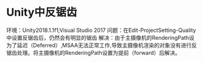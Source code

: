 # Unity中反锯齿

环境：Unity2018.1.1f1;Visual Studio 2017
问题：在Edit-ProjectSetting-Quality中设置反锯齿后，仍然会有明显的锯齿
解决：由于主摄像机的RenderingPath设为了延迟（Deferred）,MSAA无法正常工作,导致主摄像机渲染的对象没有进行反锯齿处理。将主摄像机的RenderingPath设置为提前（forward）后解决。  
